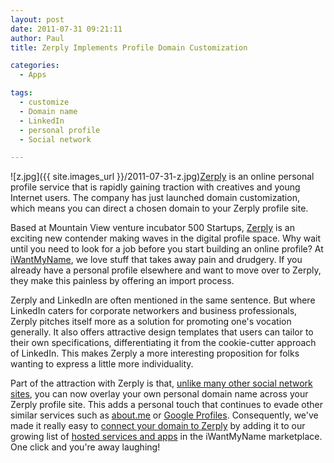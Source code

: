```yaml
---
layout: post
date: 2011-07-31 09:21:11
author: Paul
title: Zerply Implements Profile Domain Customization

categories:
  - Apps

tags:
  - customize
  - Domain name
  - LinkedIn
  - personal profile
  - Social network

---
```


![z.jpg]({{ site.images_url }}/2011-07-31-z.jpg)[Zerply](http://zerply.com) is an online personal profile service that is rapidly gaining traction with creatives and young Internet users. The company has just launched domain customization, which means you can direct a chosen domain to your Zerply profile site.

Based at Mountain View venture incubator 500 Startups, [Zerply](http://zerply.com/) is an exciting new contender making waves in the digital profile space. Why wait until you need to look for a job before you start building an online profile? At [iWantMyName](https://iwantmyname.com), we love stuff that takes away pain and drudgery. If you already have a personal profile elsewhere and want to move over to Zerply, they make this painless by offering an import process. 

Zerply and LinkedIn are often mentioned in the same sentence. But where LinkedIn caters for corporate networkers and business professionals, Zerply pitches itself more as a solution for promoting one's vocation generally. It also offers attractive design templates that users can tailor to their own specifications, differentiating it from the cookie-cutter approach of LinkedIn. This makes Zerply a more interesting proposition for folks wanting to express a little more individuality. 

Part of the attraction with Zerply is that, [unlike many other social network sites](http://www.zerply.com/premium/custom_domains), you can now overlay your own personal domain name across your Zerply profile site. This adds a personal touch that continues to evade other similar services such as [about.me](http://about.me) or [Google Profiles](http://profiles.google.com). Consequently, we've made it really easy to [connect your domain to Zerply](https://iwantmyname.com/services/personal-profile/domain-customize-zerply) by adding it to our growing list of [hosted services and apps](https://iwantmyname.com/services) in the iWantMyName marketplace. One click and you're away laughing!
